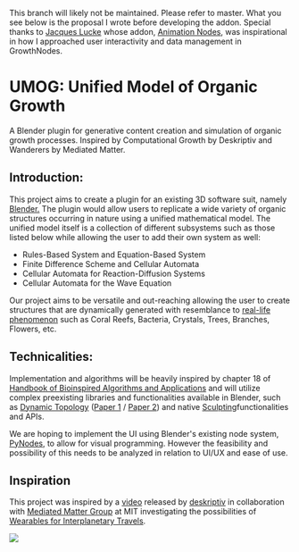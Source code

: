 This branch will likely not be maintained. Please refer to master. What you see below is the proposal I wrote before developing the addon. Special thanks to [Jacques Lucke](https://twitter.com/jacqueslucke?lang=en) whose addon, [Animation Nodes](https://github.com/JacquesLucke/animation_nodes), was inspirational in how I approached user interactivity and data management in GrowthNodes.

# UMOG: Unified Model of Organic Growth
A Blender plugin for generative content creation and simulation of organic growth processes. Inspired by Computational Growth by Deskriptiv and Wanderers by Mediated Matter. 

Introduction:
-------------
This project aims to create a plugin for an existing 3D software suit, namely [Blender.](https://en.wikipedia.org/wiki/Blender_(software)) The plugin would allow users to replicate a wide variety of organic structures occurring in nature using a unified mathematical model. The unified model itself is a collection of different subsystems such as those listed below while allowing the user to add their own system as well:

*   Rules-Based System and Equation-Based System
*   Finite Difference Scheme and Cellular Automata
*   Cellular Automata for Reaction-Diffusion Systems
*   Cellular Automata for the Wave Equation

Our project aims to be versatile and out-reaching allowing the user to create structures that are dynamically generated with resemblance to [real-life phenomenon](https://en.wikipedia.org/wiki/Patterns_in_nature) such as Coral Reefs, Bacteria, Crystals, Trees, Branches, Flowers, etc.

Technicalities:
--------------
Implementation and algorithms will be heavily inspired by chapter 18 of [Handbook of Bioinspired Algorithms and Applications](https://www.crcpress.com/Handbook-of-Bioinspired-Algorithms-and-Applications/Olariu-Zomaya/p/book/9781584884750) and will utilize complex preexisting libraries and functionalities available in Blender, such as [Dynamic Topology](https://wiki.blender.org/index.php/Dev:Ref/Release_Notes/2.66/Dynamic_Topology_Sculpting) ([Paper 1](http://www.sciencedirect.com/science/article/pii/S0097849311000720) / [Paper 2](https://farsthary.files.wordpress.com/2011/10/dynamic-subdivision-sculpting-final.pdf)) and native [Sculpting](https://docs.blender.org/manual/en/dev/sculpt_paint/sculpting/index.html)functionalities and APIs.

We are hoping to implement the UI using Blender's existing node system, [PyNodes](https://wiki.blender.org/index.php/Dev:Ref/Release_Notes/2.67/Python_Nodes), to allow for visual programming. However the feasibility and possibility of this needs to be analyzed in relation to UI/UX and ease of use.

Inspiration
-----------
This project was inspired by a [video](https://www.youtube.com/watch?v=9HI8FerKr6Q) released by [deskriptiv](http://www.deskriptiv.de/) in collaboration with [Mediated Matter Group](http://matter.media.mit.edu/) at MIT investigating the possibilities of [Wearables for Interplanetary Travels](https://www.behance.net/gallery/21605971/Neri-Oxman-Wanderers).

![](http://i.imgur.com/5NNxsrd.png)
